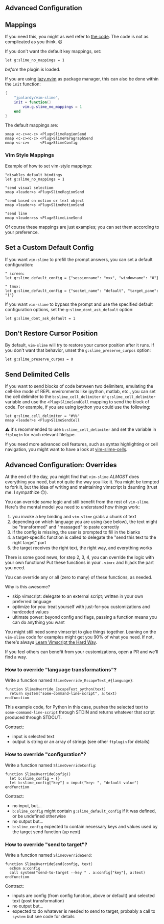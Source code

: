 
Advanced Configuration
----------------------

## Mappings
If you need this, you might as well refer to [the code](https://github.com/jpalardy/vim-slime/blob/master/plugin/slime.vim#L233-L245).
The code is not as complicated as you think. 😄

If you don't want the default key mappings, set:

```vim
let g:slime_no_mappings = 1
```

*before* the plugin is loaded.

If you are using [lazy.nvim](https://github.com/folke/lazy.nvim) as package manager, this can also be done within the `init` function:

```lua
{
    "jpalardy/vim-slime",
    init = function()
        vim.g.slime_no_mappings = 1
    end
}
```

The default mappings are:

```vim
xmap <c-c><c-c> <Plug>SlimeRegionSend
nmap <c-c><c-c> <Plug>SlimeParagraphSend
nmap <c-c>v     <Plug>SlimeConfig
```

### Vim Style Mappings

Example of how to set vim-style mappings:

```vim
"disables default bindings
let g:slime_no_mappings = 1

"send visual selection
xmap <leader>s <Plug>SlimeRegionSend

"send based on motion or text object
nmap <leader>s <Plug>SlimeMotionSend

"send line
nmap <leader>ss <Plug>SlimeLineSend
```

Of course these mappings are just examples; you can set them according to your preference.

## Set a Custom Default Config

If you want `vim-slime` to prefill the prompt answers, you can set a default configuration:

```vim
" screen:
let g:slime_default_config = {"sessionname": "xxx", "windowname": "0"}

" tmux:
let g:slime_default_config = {"socket_name": "default", "target_pane": "1"}
```

If you want `vim-slime` to bypass the prompt and use the specified default configuration options, set the `g:slime_dont_ask_default` option:

```vim
let g:slime_dont_ask_default = 1
```

## Don't Restore Cursor Position

By default, `vim-slime` will try to restore your cursor position after it runs. If you don't want that behavior, unset the `g:slime_preserve_curpos` option:

```vim
let g:slime_preserve_curpos = 0
```

## Send Delimited Cells

If you want to send blocks of code between two delimiters, emulating the cell-like mode of REPL environments like ipython, matlab, etc., you can set the cell delimiter to the `b:slime_cell_delimiter` or `g:slime_cell_delimiter` variable and use the `<Plug>SlimeSendCell` mapping to send the block of code. For example, if you are using ipython you could use the following:

```vim
let g:slime_cell_delimiter = "#%%"
nmap <leader>s <Plug>SlimeSendCell
```

⚠️  it's recommended to use `b:slime_cell_delimiter` and set the variable in `ftplugin` for each relevant filetype.

If you need more advanced cell features, such as syntax highlighting or cell navigation, you might want to have a look at [vim-slime-cells](https://github.com/Klafyvel/vim-slime-cells).


Advanced Configuration: Overrides
---------------------------------

At the end of the day, you might find that `vim-slime` _ALMOST_ does everything
you need, but not quite the way you like it. You might be tempted to fork it,
but the idea of writing and maintaining vimscript is daunting (trust me: I sympathize 😐).

You can override _some_ logic and still benefit from the rest of `vim-slime`.
Here's the mental model you need to understand how things work:

1. you invoke a key binding and `vim-slime` grabs a chunk of text
2. depending on which language you are using (see below), the text might be "transformed" and "massaged" to paste correctly
3. if the config is missing, the user is prompted to fill in the blanks
4. a target-specific function is called to delegate the "send this text to the right target" part
5. the target receives the right text, the right way, and everything works

There is some good news, for step 2, 3, 4, you can override the logic with your
own functions! Put these functions in your `.vimrc` and hijack the part you
need.

You can override any or all (zero to many) of these functions, as needed.

Why is this awesome?

- skip vimscript: delegate to an external script; written in your own preferred language
- optimize for you: treat yourself with just-for-you customizations and hardcoded values
- ultimate power: beyond config and flags, passing a function means you can do anything you want

You might still need some vimscript to glue things together. Leaning on the
`vim-slime` code for examples might get you 90% of what you need. If not, there's
always [Learn Vimscript the Hard Way](https://learnvimscriptthehardway.stevelosh.com/).

If you feel others can benefit from your customizations, open a PR and we'll find a way.


### How to override "language transformations"?

Write a function named `SlimeOverride_EscapeText_#{language}`:

```vim
function SlimeOverride_EscapeText_python(text)
  return system("some-command-line-script", a:text)
endfunction
```

This example code, for Python in this case, pushes the selected text to `some-command-line-script`
through STDIN and returns whatever that script produced through STDOUT.

Contract:
- input is selected text
- output is string or an array of strings (see other `ftplugin` for details)

### How to override "configuration"?

Write a function named `SlimeOverrideConfig`:

```vim
function SlimeOverrideConfig()
  let b:slime_config = {}
  let b:slime_config["key"] = input("key: ", "default value")
endfunction
```

Contract:
- no input, but...
- `b:slime_config` might contain `g:slime_default_config` if it was defined, or be undefined otherwise
- no output but...
- `b:slime_config` expected to contain necessary keys and values used by the target send function (up next)

### How to override "send to target"?

Write a function named `SlimeOverrideSend`:

```vim
function SlimeOverrideSend(config, text)
  echom a:config
  call system("send-to-target --key " . a:config["key"], a:text)
endfunction
```

Contract:
- inputs are config (from config function, above or default) and selected text (post transformation)
- no output but...
- expected to do whatever is needed to send to target, probably a call to `system` but see code for details

